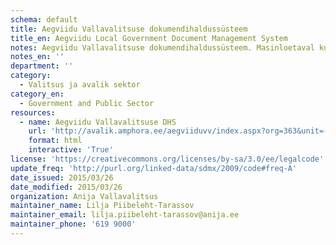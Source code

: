 ```yaml
---
schema: default
title: Aegviidu Vallavalitsuse dokumendihaldussüsteem
title_en: Aegviidu Local Government Document Management System
notes: Aegviidu Vallavalitsuse dokumendihaldussüsteem. Masinloetaval kujul viimased muudatused saadaval siin - http://avalik.amphora.ee/aegviiduvv/RssDocuments.aspx
notes_en: ''
department: ''
category:
  - Valitsus ja avalik sektor
category_en:
  - Government and Public Sector
resources:
  - name: Aegviidu Vallavalitsuse DHS
    url: 'http://avalik.amphora.ee/aegviiduvv/index.aspx?org=363&unit=-1'
    format: html
    interactive: 'True'
license: 'https://creativecommons.org/licenses/by-sa/3.0/ee/legalcode'
update_freq: 'http://purl.org/linked-data/sdmx/2009/code#freq-A'
date_issued: 2015/03/26
date_modified: 2015/03/26
organization: Anija Vallavalitsus
maintainer_name: Lilja Piibeleht-Tarassov
maintainer_email: lilja.piibeleht-tarassov@anija.ee
maintainer_phone: '619 9000'
---
```


